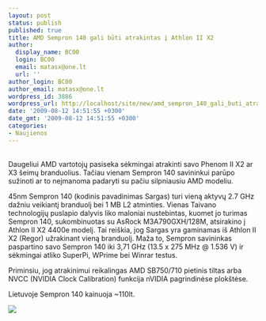```yaml
---
layout: post
status: publish
published: true
title: AMD Sempron 140 gali būti atrakintas į Athlon II X2
author:
  display_name: BC00
  login: BC00
  email: matasx@one.lt
  url: ''
author_login: BC00
author_email: matasx@one.lt
wordpress_id: 3886
wordpress_url: http://localhost/site/new/amd_sempron_140_gali_buti_atrakintas_i_athlon_ii_x2/
date: '2009-08-12 14:51:55 +0300'
date_gmt: '2009-08-12 14:51:55 +0300'
categories:
- Naujienos
---
```

<p>
<br />Daugeliui AMD vartotojų pasiseka sėkmingai atrakinti savo Phenom II X2 ar X3 šeimų branduolius. Tačiau vienam Sempron 140 savininkui parūpo sužinoti ar to neįmanoma padaryti su pačiu silpniausiu AMD modeliu. </p>
<p>45nm Sempron 140 (kodinis pavadinimas Sargas) turi vieną aktyvų 2.7 GHz dažniu veikiantį branduolį bei 1 MB L2 atminties. Vienas Taivano technologijų puslapio dalyvis liko maloniai nustebintas, kuomet jo turimas Sempron 140, sukombinuotas su AsRock M3A790GXH/128M, atsirakino į Athlon II X2 4400e modelį. Tai reiškia, jog Sargas yra gaminamas iš Athlon II X2 (Regor) užrakinant vieną branduolį. Maža to, Sempron savininkas paspartino savo Sempron 140 iki 3,71 GHz (13.5 x 275 MHz @ 1.536 V) ir sėkmingai atliko SuperPi, WPrime bei Winrar testus.</p>
<p>Priminsiu, jog atrakinimui reikalingas AMD SB750/710 pietinis tiltas arba NVCC (NVIDIA Clock Calibration) funkcija nVIDIA pagrindinėse plokštėse.</p>
<p>Lietuvoje Sempron 140 kainuoja ~110lt.</p>
<p><img src="http://www.part.lt/img/ad62537b21014948e56d2278c615f133949.bmp" /></p>
